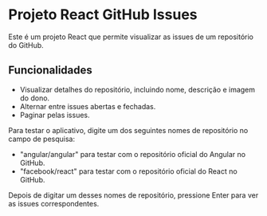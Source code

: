 # Projeto React GitHub Issues

Este é um projeto React que permite visualizar as issues de um repositório do GitHub.

## Funcionalidades

- Visualizar detalhes do repositório, incluindo nome, descrição e imagem do dono.
- Alternar entre issues abertas e fechadas.
- Paginar pelas issues.

Para testar o aplicativo, digite um dos seguintes nomes de repositório no campo de pesquisa:

- "angular/angular" para testar com o repositório oficial do Angular no GitHub.
- "facebook/react" para testar com o repositório oficial do React no GitHub.

Depois de digitar um desses nomes de repositório, pressione Enter para ver as issues correspondentes.

